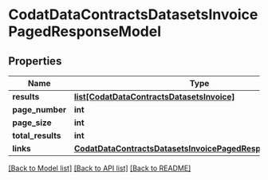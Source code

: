 # CodatDataContractsDatasetsInvoicePagedResponseModel

## Properties
Name | Type | Description | Notes
------------ | ------------- | ------------- | -------------
**results** | [**list[CodatDataContractsDatasetsInvoice]**](CodatDataContractsDatasetsInvoice.md) |  | [optional] 
**page_number** | **int** |  | [optional] 
**page_size** | **int** |  | [optional] 
**total_results** | **int** |  | [optional] 
**links** | [**CodatDataContractsDatasetsInvoicePagedResponseLinksModel**](CodatDataContractsDatasetsInvoicePagedResponseLinksModel.md) |  | [optional] 

[[Back to Model list]](../README.md#documentation-for-models) [[Back to API list]](../README.md#documentation-for-api-endpoints) [[Back to README]](../README.md)

